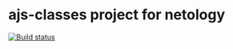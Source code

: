 # ajs-classes project for netology

[![Build status](https://ci.appveyor.com/api/projects/status/ur2xfxpxerk2nbf9?svg=true)](https://ci.appveyor.com/project/kxrxll/ajs-classes)